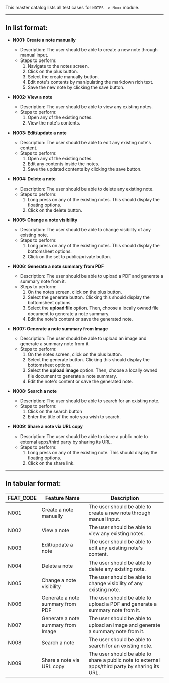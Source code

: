This master catalog lists all test cases for `NOTES -> Nxxx` module.

---

## In list format:

- **N001: Create a note manually**

  - Description: The user should be able to create a new note through manual input.
  - Steps to perform:
    1. Navigate to the notes screen.
    2. Click on the plus button.
    3. Select the create manually button.
    4. Edit note's contents by manipulating the markdown rich text.
    5. Save the new note by clicking the save button.

- **N002: View a note**

  - Description: The user should be able to view any existing notes.
  - Steps to perform:
    1. Open any of the existing notes.
    2. View the note's contents.

- **N003: Edit/update a note**

  - Description: The user should be able to edit any existing note's content.
  - Steps to perform:
    1. Open any of the existing notes.
    2. Edit any contents inside the notes.
    3. Save the updated contents by clicking the save button.

- **N004: Delete a note**

  - Description: The user should be able to delete any existing note.
  - Steps to perform:
    1. Long press on any of the existing notes. This should display the floating options.
    2. Click on the delete button.

- **N005: Change a note visibility**

  - Description: The user should be able to change visibility of any existing note.
  - Steps to perform:
    1. Long press on any of the existing notes. This should display the bottomsheet options.
    2. Click on the set to public/private button.

- **N006: Generate a note summary from PDF**

  - Description: The user should be able to upload a PDF and generate a summary note from it.
  - Steps to perform:
    1. On the notes screen, click on the plus button.
    2. Select the generate button. Clicking this should display the bottomsheet options.
    3. Select the **upload file** option. Then, choose a locally owned file document to generate a note summary.
    4. Edit the note's content or save the generated note.

- **N007: Generate a note summary from Image**

  - Description: The user should be able to upload an image and generate a summary note from it.
  - Steps to perform:
    1. On the notes screen, click on the plus button.
    2. Select the generate button. Clicking this should display the bottomsheet options.
    3. Select the **upload image** option. Then, choose a locally owned file document to generate a note summary.
    4. Edit the note's content or save the generated note.

- **N008: Search a note**

  - Description: The user should be able to search for an existing note.
  - Steps to perform:
    1. Click on the search button
    2. Enter the title of the note you wish to search.

- **N009: Share a note via URL copy**
  - Description: The user should be able to share a public note to external apps/third party by sharing its URL.
  - Steps to perform:
    1. Long press on any of the existing note. This should display the floating options.
    2. Click on the share link.

---

## In tabular format:

| FEAT_CODE | Feature Name                       | Description                                                                                     |
| --------- | ---------------------------------- | ----------------------------------------------------------------------------------------------- |
| N001      | Create a note manually             | The user should be able to create a new note through manual input.                              |
| N002      | View a note                        | The user should be able to view any existing notes.                                             |
| N003      | Edit/update a note                 | The user should be able to edit any existing note's content.                                    |
| N004      | Delete a note                      | The user should be able to delete any existing note.                                            |
| N005      | Change a note visibility           | The user should be able to change visibility of any existing note.                              |
| N006      | Generate a note summary from PDF   | The user should be able to upload a PDF and generate a summary note from it.                    |
| N007      | Generate a note summary from Image | The user should be able to upload an image and generate a summary note from it.                 |
| N008      | Search a note                      | The user should be able to search for an existing note.                                         |
| N009      | Share a note via URL copy          | The user should be able to share a public note to external apps/third party by sharing its URL. |
